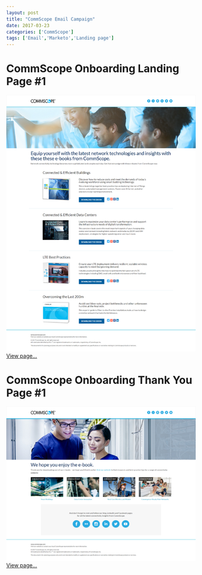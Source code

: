 ```yaml
---
layout: post
title: "CommScope Email Campaign"
date: 2017-03-23
categories: ['CommScope']
tags: ['Email','Marketo','Landing page']
---
```


# CommScope Onboarding Landing Page #1
![image](https://raw.githubusercontent.com/gbjack/CommScope-Onboarding-Landing-Pages/master/images/preview.png)  
[View page...](https://goo.gl/2tF6C2)


# CommScope Onboarding Thank You Page #1
![image](https://raw.githubusercontent.com/gbjack/CommScope-Onboarding-Landing-Pages/master/images/preview2.png)  
[View page...](https://goo.gl/M7aR5Q)
